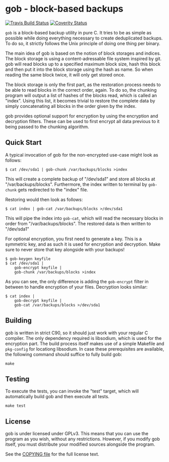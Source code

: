 gob - block-based backups
=========================

[![Travis Build Status](https://secure.travis-ci.org/gob-backup/gob.svg?branch=master)](http://travis-ci.org/gob-backup/gob)
[![Coverity Status](https://scan.coverity.com/projects/15683/badge.svg)](https://scan.coverity.com/projects/gob-backup-gob)

`gob` is a block-based backup utility in pure C. It tries to be
as simple as possible while doing everything necessary to create
deduplicated backups. To do so, it strictly follows the Unix
principle of doing one thing per binary.

The main idea of gob is based on the notion of block storages and
indices. The block storage is using a content-adressable file
system inspired by git. gob will read blocks up to a specified
maximum block size, hash this block and then put it into the
block storage using the hash as name. So when reading the same
block twice, it will only get stored once.

The block storage is only the first part, as the restoration
process needs to be able to read blocks in the correct order,
again. To do so, the chunking program will output a list of
hashes of the blocks read, which is called an "index". Using this
list, it becomes trivial to restore the complete data by simply
concatenating all blocks in the order given by the index.

gob provides optional support for encryption by using the
encryption and decryption filters. These can be used to first
encrypt all data previous to it being passed to the chunking
algorithm.

Quick Start
-----------

A typical invocation of gob for the non-encrypted use-case might
look as follows:

    $ cat /dev/sda1 | gob-chunk /var/backups/blocks >index

This will create a complete backup of "/dev/sda1" and store all
blocks at "/var/backups/blocks". Furthermore, the index written
to terminal by `gob-chunk` gets redirected to the "index" file.

Restoring would then look as follows:

    $ cat index | gob-cat /var/backups/blocks >/dev/sda1

This will pipe the index into `gob-cat`, which will read the
necessary blocks in order from "/var/backups/blocks". The restored
data is then written to "/dev/sda1"

For optional encryption, you first need to generate a key. This
is a symmetric key, and as such it is used for encryption and
decryption. Make sure to never store that key alongside with your
backups!

    $ gob-keygen keyfile
    $ cat /dev/sda1 |
        gob-encrypt keyfile |
        gob-chunk /var/backups/blocks >index

As you can see, the only difference is adding the `gob-encrypt`
filter in between to handle encryption of your files. Decryption
looks similar:

    $ cat index |
        gob-decrypt keyfile |
        gob-cat /var/backups/blocks >/dev/sda1

Building
--------

gob is written in strict C90, so it should just work with your
regular C compiler. The only dependency required is libsodium,
which is used for the encryption part. The build process itself
makes use of a simple Makefile and `pkg-config` for locationg
libsodium. In case these prerequisites are available, the
following command should suffice to fully build gob:

    make

Testing
-------

To execute the tests, you can invoke the "test" target, which
will automatically build gob and then execute all tests.

    make test

License
-------

gob is under licensed under GPLv3. This means that you can use
the program as you wish, without any restrictions. However, if
you modify gob itself, you must distribute your modified sources
alongside the program.

See the [COPYING file](COPYING) for the full license text.
